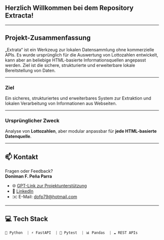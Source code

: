 ## Herzlich Willkommen bei dem Repository Extracta!

---
## Projekt-Zusammenfassung
„Extrata“ ist ein Werkzeug zur lokalen Datensammlung ohne kommerzielle APIs. Es wurde ursprünglich für die Auswertung von Lottozahlen entwickelt, kann aber an beliebige HTML-basierte Informationsquellen angepasst werden. Ziel ist die sichere, strukturierte und erweiterbare lokale Bereitstellung von Daten.

---
### Ziel
Ein sicheres, strukturiertes und erweiterbares System zur Extraktion und lokalen Verarbeitung von Informationen aus Webseiten. 

---
### Ursprünglicher Zweck
Analyse von **Lottozahlen**, aber modular anpassbar für **jede HTML-basierte Datenquelle**.

________________________________________
## 📫 Kontakt

Fragen oder Feedback?  
**Doniman F. Peña Parra**

- 🌐 [GPT-Link zur Projektunterstützung](https://chatgpt.com/g/g-vlwmxompx-python-zauberer)
- 🔗 [LinkedIn](https://www.linkedin.com/in/doniman-francisco-pe%C3%B1a-parra-609263232/)
- ✉️ E-Mail: [dofp79@hotmail.com](mailto:dofp79@hotmail.com)

________________________________________

## 💻 Tech Stack
```python
🐍 Python  | ⚡ FastAPI  | 🧪 Pytest  | 📊 Pandas  | ☁️ REST APIs




